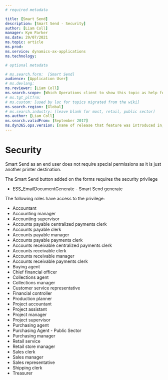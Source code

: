```yaml
---
# required metadata

title: [Smart Send]
description: [Smart Send - Security]
author: [Liam Coll]
manager: Kym Parker
ms.date: 29/07/2021
ms.topic: article
ms.prod: 
ms.service: dynamics-ax-applications
ms.technology: 

# optional metadata

# ms.search.form:  [Smart Send]
audience: [Application User]
# ms.devlang: 
ms.reviewer: [Liam Coll]
ms.search.scope: [Which Operations client to show this topic as help for, to be set by content strategist, see list here: https://microsoft.sharepoint.com/teams/DynDoc/_layouts/15/WopiFrame.aspx?sourcedoc={23419e1c-eb64-42e9-aa9b-79875b428718}&action=edit&wd=target%28Core%20Dynamics%20AX%20CP%20requirements%2Eone%7C4CC185C0%2DEFAA%2D42CD%2D94B9%2D8F2A45E7F61A%2FVersions%20list%20for%20docs%20topics%7CC14BE630%2D5151%2D49D6%2D8305%2D554B5084593C%2F%29]
# ms.tgt_pltfrm: 
# ms.custom: [used by loc for topics migrated from the wiki]
ms.search.region: [Global]
# ms.search.industry: [leave blank for most, retail, public sector]
ms.author: [Liam Coll]
ms.search.validFrom: [September 2017]
ms.dyn365.ops.version: [name of release that feature was introduced in, see list here: https://microsoft.sharepoint.com/teams/DynDoc/_layouts/15/WopiFrame.aspx?sourcedoc={23419e1c-eb64-42e9-aa9b-79875b428718}&action=edit&wd=target%28Core%20Dynamics%20AX%20CP%20requirements%2Eone%7C4CC185C0%2DEFAA%2D42CD%2D94B9%2D8F2A45E7F61A%2FVersions%20list%20for%20docs%20topics%7CC14BE630%2D5151%2D49D6%2D8305%2D554B5084593C%2F%29]
---
```


# Security
Smart Send as an end user does not require special permissions as it is just another printer destination. 

The Smart Send button added on the forms requires the security privilege
* ESS_EmailDocumentGenerate - Smart Send generate


The following roles have access to the privilege:
*	Accountant
*	Accounting manager
*	Accounting supervisor
*	Accounts payable centralized payments clerk
*	Accounts payable clerk
*	Accounts payable manager
*	Accounts payable payments clerk
*	Accounts receivable centralized payments clerk
*	Accounts receivable clerk
*	Accounts receivable manager
*	Accounts receivable payments clerk
*	Buying agent
*	Chief financial officer
*	Collections agent
*	Collections manager
*	Customer service representative
*	Financial controller
*	Production planner
*	Project accountant
*	Project assistant
*	Project manager
*	Project supervisor
*	Purchasing agent
*	Purchasing Agent - Public Sector
*	Purchasing manager
*	Retail service
*	Retail store manager
*	Sales clerk
*	Sales manager
*	Sales representative
*	Shipping clerk
*	Treasurer
